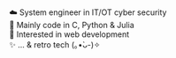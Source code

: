 ☁️ System engineer in IT/OT cyber security  
🍯 Mainly code in C, Python & Julia  
🧸 Interested in web development  
✨ ... & retro tech (｡•̀ᴗ-)✧

<!--- <img src="https://64.media.tumblr.com/a0e7017bd44c88481fdccae3d94afe89/tumblr_ocrgbkluAJ1u06hngo1_1280.jpg" height="256"/> --->


<!---
☁️ System engineer in IT/OT cyber security  
☁️ Mainly code in C, Python & Julia  
☁️ Interested in web development ... & retro tech (｡•̀ᴗ-)✧  

<img src="https://64.media.tumblr.com/4f26725c5aec93903f5af34066b7d696/563243805c9b59d9-03/s1280x1920/a09e0d53bca1faa2b2b1f9b6b6acb1aaf32885a2.png" height="200"/><img src="https://64.media.tumblr.com/7928e5994fd4eb7f6fd709674820ec32/563243805c9b59d9-f6/s1280x1920/c1ef91265479447114360417f1adbc1bc0b3a448.png" height="180"/>
--->
